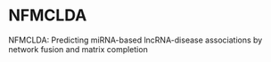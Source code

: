 # NFMCLDA
NFMCLDA: Predicting miRNA-based lncRNA-disease associations by network fusion and matrix completion
